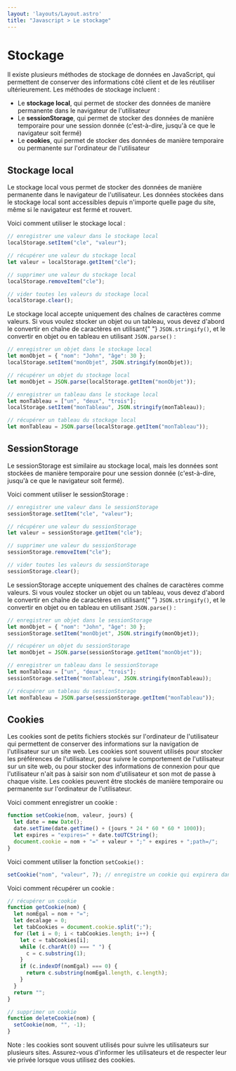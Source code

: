 ```yaml
---
layout: 'layouts/Layout.astro'
title: "Javascript > Le stockage"
---
```


# Stockage      

Il existe plusieurs méthodes de stockage de données en JavaScript, qui
permettent de conserver des informations côté client et de les
réutiliser ultérieurement. Les méthodes de stockage incluent :

- Le <strong>stockage local</strong>, qui permet de stocker des données
de manière permanente dans le navigateur de l'utilisateur
- Le <strong>sessionStorage</strong>, qui permet de stocker des données
de manière temporaire pour une session donnée (c'est-à-dire, jusqu'à
ce que le navigateur soit fermé)
- Le <strong>cookies</strong>, qui permet de stocker des données de
manière temporaire ou permanente sur l'ordinateur de l'utilisateur

## Stockage local

Le stockage local vous permet de stocker des données de manière
permanente dans le navigateur de l'utilisateur. Les données stockées
dans le stockage local sont accessibles depuis n'importe quelle page du
site, même si le navigateur est fermé et rouvert.

Voici comment utiliser le stockage local :
```js
// enregistrer une valeur dans le stockage local
localStorage.setItem("cle", "valeur");

// récupérer une valeur du stockage local
let valeur = localStorage.getItem("cle");

// supprimer une valeur du stockage local
localStorage.removeItem("cle");

// vider toutes les valeurs du stockage local
localStorage.clear();
```

Le stockage local accepte uniquement des chaînes de caractères comme
valeurs. Si vous voulez stocker un objet ou un tableau, vous devez
d'abord le convertir en chaîne de caractères en utilisant{" "}
<code>JSON.stringify()</code>, et le convertir en objet ou en tableau en
utilisant <code>JSON.parse()</code> :

```js
// enregistrer un objet dans le stockage local
let monObjet = { "nom": "John", "âge": 30 };
localStorage.setItem("monObjet", JSON.stringify(monObjet));

// récupérer un objet du stockage local
let monObjet = JSON.parse(localStorage.getItem("monObjet"));

// enregistrer un tableau dans le stockage local
let monTableau = ["un", "deux", "trois"];
localStorage.setItem("monTableau", JSON.stringify(monTableau));

// récupérer un tableau du stockage local
let monTableau = JSON.parse(localStorage.getItem("monTableau"));
```
## SessionStorage

Le sessionStorage est similaire au stockage local, mais les données sont
stockées de manière temporaire pour une session donnée (c'est-à-dire,
jusqu'à ce que le navigateur soit fermé).

Voici comment utiliser le sessionStorage :
```js
// enregistrer une valeur dans le sessionStorage
sessionStorage.setItem("cle", "valeur");

// récupérer une valeur du sessionStorage
let valeur = sessionStorage.getItem("cle");

// supprimer une valeur du sessionStorage
sessionStorage.removeItem("cle");

// vider toutes les valeurs du sessionStorage
sessionStorage.clear();
```

Le sessionStorage accepte uniquement des chaînes de caractères comme
valeurs. Si vous voulez stocker un objet ou un tableau, vous devez
d'abord le convertir en chaîne de caractères en utilisant{" "}
<code>JSON.stringify()</code>, et le convertir en objet ou en tableau en
utilisant <code>JSON.parse()</code> :

```js
// enregistrer un objet dans le sessionStorage
let monObjet = { "nom": "John", "âge": 30 };
sessionStorage.setItem("monObjet", JSON.stringify(monObjet));

// récupérer un objet du sessionStorage
let monObjet = JSON.parse(sessionStorage.getItem("monObjet"));

// enregistrer un tableau dans le sessionStorage
let monTableau = ["un", "deux", "trois"];
sessionStorage.setItem("monTableau", JSON.stringify(monTableau));

// récupérer un tableau du sessionStorage
let monTableau = JSON.parse(sessionStorage.getItem("monTableau"));
```
## Cookies

Les cookies sont de petits fichiers stockés sur l'ordinateur de
l'utilisateur qui permettent de conserver des informations sur la
navigation de l'utilisateur sur un site web. Les cookies sont souvent
utilisés pour stocker les préférences de l'utilisateur, pour suivre le
comportement de l'utilisateur sur un site web, ou pour stocker des
informations de connexion pour que l'utilisateur n'ait pas à saisir son
nom d'utilisateur et son mot de passe à chaque visite. Les cookies
peuvent être stockés de manière temporaire ou permanente sur
l'ordinateur de l'utilisateur.

Voici comment enregistrer un cookie :
```js
function setCookie(nom, valeur, jours) {
  let date = new Date();
  date.setTime(date.getTime() + (jours * 24 * 60 * 60 * 1000));
  let expires = "expires=" + date.toUTCString();
  document.cookie = nom + "=" + valeur + ";" + expires + ";path=/";
}
```

Voici comment utiliser la fonction <code>setCookie()</code> :

```js
setCookie("nom", "valeur", 7); // enregistre un cookie qui expirera dans 7 jours
```
Voici comment récupérer un cookie :
```js
// récupérer un cookie
function getCookie(nom) {
  let nomEgal = nom + "=";
  let decalage = 0;
  let tabCookies = document.cookie.split(";");
  for (let i = 0; i < tabCookies.length; i++) {
    let c = tabCookies[i];
    while (c.charAt(0) === " ") {
      c = c.substring(1);
    }
    if (c.indexOf(nomEgal) === 0) {
      return c.substring(nomEgal.length, c.length);
    }
  }
  return "";
}

// supprimer un cookie
function deleteCookie(nom) {
  setCookie(nom, "", -1);
}
```

Note : les cookies sont souvent utilisés pour suivre les utilisateurs
sur plusieurs sites. Assurez-vous d'informer les utilisateurs et de
respecter leur vie privée lorsque vous utilisez des cookies.

